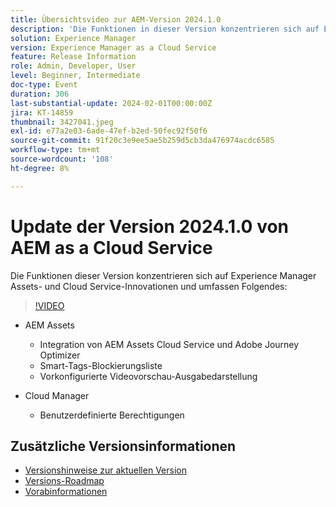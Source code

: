 ```yaml
---
title: Übersichtsvideo zur AEM-Version 2024.1.0
description: 'Die Funktionen in dieser Version konzentrieren sich auf Experience Manager Assets- und Cloud Service-Innovationen und umfassen Folgendes: Integration von AEM Assets mit AEM Assets Cloud Service und Adobe Journey Optimizer, Smart-Tags-Blockierungsliste, vordefinierte Videovorschau-Ausgabedarstellung, Cloud Manager - Benutzerdefinierte Berechtigungen'
solution: Experience Manager
version: Experience Manager as a Cloud Service
feature: Release Information
role: Admin, Developer, User
level: Beginner, Intermediate
doc-type: Event
duration: 306
last-substantial-update: 2024-02-01T00:00:00Z
jira: KT-14859
thumbnail: 3427041.jpeg
exl-id: e77a2e03-6ade-47ef-b2ed-50fec92f50f6
source-git-commit: 91f20c3e9ee5ae5b259d5cb3da476974acdc6585
workflow-type: tm+mt
source-wordcount: '108'
ht-degree: 8%

---
```


# Update der Version 2024.1.0 von AEM as a Cloud Service

Die Funktionen dieser Version konzentrieren sich auf Experience Manager Assets- und Cloud Service-Innovationen und umfassen Folgendes:

>[!VIDEO](https://video.tv.adobe.com/v/3448938/?learn=on&captions=ger)

* AEM Assets
   * Integration von AEM Assets Cloud Service und Adobe Journey Optimizer
   * Smart-Tags-Blockierungsliste
   * Vorkonfigurierte Videovorschau-Ausgabedarstellung

* Cloud Manager
   * Benutzerdefinierte Berechtigungen

<!--
Have questions about the release?  Discuss the release in [Experience League Communities](https://adobe.ly/3RPNYZF) -->

## Zusätzliche Versionsinformationen

* [Versionshinweise zur aktuellen Version](https://experienceleague.adobe.com/docs/experience-manager-cloud-service/content/release-notes/home.html?lang=de)
* [Versions-Roadmap](https://experienceleague.adobe.com/docs/experience-manager-release-information/aem-release-updates/update-releases-roadmap.html?lang=de)
* [Vorabinformationen](https://experienceleague.adobe.com/docs/experience-manager-cloud-service/content/release-notes/prerelease.html?lang=de)
